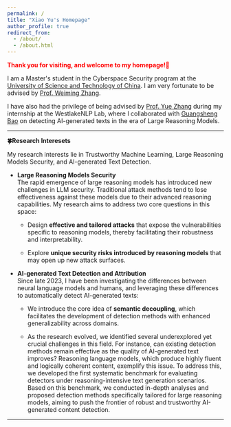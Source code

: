 ```yaml
---
permalink: /
title: "Xiao Yu's Homepage"
author_profile: true
redirect_from: 
  - /about/
  - /about.html
---
```


<span style="color:red;">**Thank you for visiting, and welcome to my homepage!💐**</span>


I am a Master's student in the Cyberspace Security program at the [University of Science and Technology of China](https://www.ustc.edu.cn/). I am very fortunate to be advised by [Prof. Weiming Zhang](https://scholar.google.com/citations?hl=zh-CN&user=eTCfl6cAAAAJ).

I have also had the privilege of being advised by [Prof. Yue Zhang](https://frcchang.github.io/) during my internship at the WestlakeNLP Lab, where I collaborated with [Guangsheng Bao](https://scholar.google.com/citations?user=cxPJx2kAAAAJ&hl=en) on detecting AI-generated texts in the era of Large Reasoning Models.

---

**🍀Research Interesets**

My research interests lie in Trustworthy Machine Learning, Large Reasoning Models Security, and AI-generated Text Detection.

- **Large Reasoning Models Security**  
  The rapid emergence of large reasoning models has introduced new challenges in LLM security. Traditional attack methods tend to lose effectiveness against these models due to their advanced reasoning capabilities. My research aims to address two core questions in this space:
  
  - Design **effective and tailored attacks** that expose the vulnerabilities specific to reasoning models, thereby facilitating their robustness and interpretability.
    
  - Explore **unique security risks introduced by reasoning models** that may open up new attack surfaces.
    
- **AI-generated Text Detection and Attribution**  
  Since late 2023, I have been investigating the differences between neural language models and humans, and leveraging these differences to automatically detect AI-generated texts:

  - We introduce the core idea of **semantic decoupling**, which facilitates the development of detection methods with enhanced generalizability across domains.
    
  - As the research evolved, we identified several underexplored yet crucial challenges in this field. For instance, can existing detection methods remain effective as the quality of AI-generated text improves? Reasoning language models, which produce highly fluent and logically coherent content, exemplify this issue. To address this, we developed the first systematic benchmark for evaluating detectors under reasoning-intensive text generation scenarios. Based on this benchmark, we conducted in-depth analyses and proposed detection methods specifically tailored for large reasoning models, aiming to push the frontier of robust and trustworthy AI-generated content detection.
    
---



